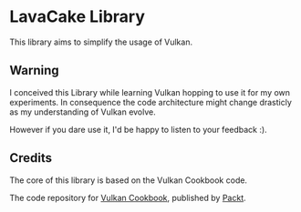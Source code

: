 # LavaCake Library

This library aims to simplify the usage of Vulkan.

## Warning
I conceived this Library while learning Vulkan hopping to use it for my own experiments.
In consequence the code architecture might change drasticly as my understanding of Vulkan evolve.

However if you dare use it, I'd be happy to listen to your feedback :).


## Credits

The core of this library is based on the Vulkan Cookbook code.  

The code repository for [Vulkan Cookbook](https://www.packtpub.com/game-development/vulkan-cookbook?utm_source=github&utm_medium=repository&utm_campaign=9781786468154), published by [Packt](https://www.packtpub.com/).


